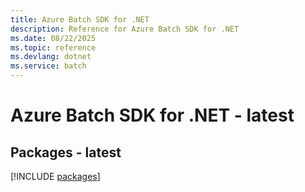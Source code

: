```yaml
---
title: Azure Batch SDK for .NET
description: Reference for Azure Batch SDK for .NET
ms.date: 08/22/2025
ms.topic: reference
ms.devlang: dotnet
ms.service: batch
---
```

# Azure Batch SDK for .NET - latest
## Packages - latest
[!INCLUDE [packages](batch-index.md)]